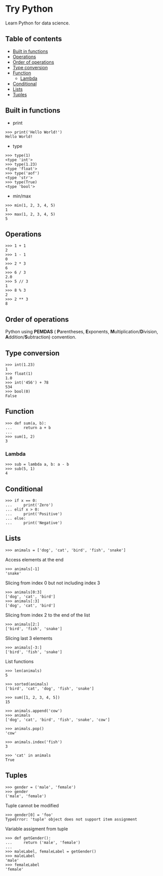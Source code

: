 # Try Python
Learn Python for data science.

## Table of contents
- [Built in functions](#built-in-functions)
- [Operations](#operations)
- [Order of operations](#order-of-operations)
- [Type conversion](#type-conversion)
- [Function](#function)
  - [Lambda](#lambda)
- [Conditional](#conditional)
- [Lists](#lists)
- [Tuples](#tuples)

## Built in functions
- print
```
>>> print('Hello World!')
Hello World!
```

- type
```
>>> type(1)
<type 'int'>
>>> type(1.23)
<type 'float'>
>>> type('aof')
<type 'str'>
>>> type(True)
<type 'bool'>
```

- min/max
```
>>> min(1, 2, 3, 4, 5)
1
>>> max(1, 2, 3, 4, 5)
5
```

## Operations
```
>>> 1 + 1
2
>>> 1 - 1
0
>>> 2 * 3
6
>>> 6 / 3
2.0
>>> 5 // 3
1
>>> 8 % 3
2
>>> 2 ** 3
8
```

## Order of operations
Python using **PEMDAS** ( **P**arentheses, **E**xponents, **M**ultiplication/**D**ivision, **A**ddition/**S**ubtraction) convention.

## Type conversion
```
>>> int(1.23)
1
>>> float(1)
1.0
>>> int('456') + 78
534
>>> bool(0)
False
```

## Function
```
>>> def sum(a, b):
...     return a + b
...
>>> sum(1, 2)
3
```

### Lambda
```
>>> sub = lambda a, b: a - b
>>> sub(5, 1)
4
```

## Conditional
```
>>> if x == 0:
...     print('Zero')
... elif x > 0:
...     print('Positive')
... else:
...     print('Negative')
```

## Lists
```
>>> animals = ['dog', 'cat', 'bird', 'fish', 'snake']
```
Access elements at the end
```
>>> animals[-1]
'snake'
```
Slicing from index 0 but not including index 3
```
>>> animals[0:3]
['dog', 'cat', 'bird']
>>> animals[:3]
['dog', 'cat', 'bird']
```
Slicing from index 2 to the end of the list
```
>>> animals[2:]
['bird', 'fish', 'snake']
```
Slicing last 3 elements
```
>>> animals[-3:]
['bird', 'fish', 'snake']
```
List functions
```
>>> len(animals)
5

>>> sorted(animals)
['bird', 'cat', 'dog', 'fish', 'snake']

>>> sum([1, 2, 3, 4, 5])
15

>>> animals.append('cow')
>>> animals
['dog', 'cat', 'bird', 'fish', 'snake', 'cow']

>>> animals.pop()
'cow'

>>> animals.index('fish')
3

>>> 'cat' in animals
True
```

## Tuples
```
>>> gender = ('male', 'female')
>>> gender
('male', 'female')
```
Tuple cannot be modified
```
>>> gender[0] = 'foo'
TypeError: 'tuple' object does not support item assignment
```
Variable assigment from tuple

```
>>> def getGender():
...     return ('male', 'female')
...
>>> maleLabel, femaleLabel = getGender()
>>> maleLabel
'male'
>>> femaleLabel
'female'
```
